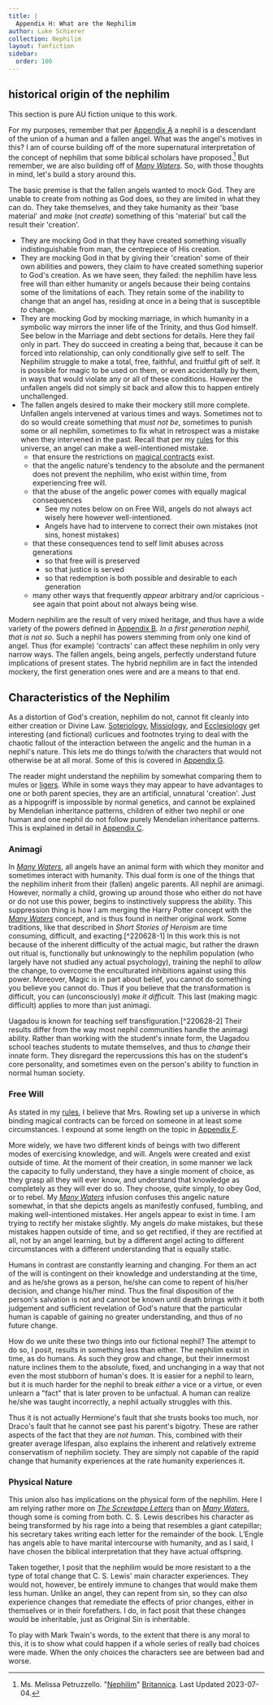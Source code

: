 ```yaml
---
title: |
  Appendix H: What are the Nephilim
author: Luke Schierer
collection: Nephilim
layout: fanfiction
sidebar:
  order: 100
---
```


## historical origin of the nephilim

This section is pure AU fiction unique to this work.

For my purposes, remember that per [Appendix A][AA] a nephil is a descendant of the union
of a human and a fallen angel.  What was the angel's motives in this?  I am of course
building off of the more supernatural interpretation of the concept of nephilim that
some biblical scholars have proposed.[^230714-1]  But remember, we are also building off
of _[Many Waters][MW]_.  So, with those thoughts in mind, let's build a story around
this.

The basic premise is that the fallen angels wanted to mock God.  They are unable to
create from nothing as God does, so they are limited in what they can do.  They
take themselves, and they take humanity as their 'base material' and *make* (not
*create*) something of this 'material' but call the result their 'creation'.

* They are mocking God in that they have created something visually indistinguishable
  from man, the centrepiece of His creation.
* They are mocking God in that by giving their 'creation' some of their own abilities
  and powers, they claim to have created something superior to God's creation.  As we
  have seen, they failed: the nephilim have less free will than either humanity or
  angels because their being contains some of the limitations of each. They retain
  some of the inability to change that an angel has, residing at once in a being that
  is susceptible *to* change.
* They are mocking God by mocking marriage, in which humanity in a symbolic way
  mirrors the inner life of the Trinity, and thus God himself.  See below in the
  Marriage and debt sections for details. Here they fail only in part.  They do
  succeed in creating a being that, because it can be forced into relationship,
  can only conditionally give self to self.  The Nephilim struggle to make a total,
  free, faithful, and fruitful gift of self.  It is possible for magic to be used on
  them, or even accidentally by them, in ways that would violate any or all of these
  conditions.  However the unfallen angels did not simply sit back and allow this to
  happen entirely unchallenged.
* The fallen angels desired to make their mockery still more complete.  Unfallen angels
  intervened at various times and ways.  Sometimes not to do so would create something
  that *must not be*, sometimes to punish some or all nephilim, sometimes to fix what
  in retrospect was a mistake when they intervened in the past. Recall that per my [rules][AA]
  for this universe, an angel can make a well-intentioned mistake.
    * that ensure the restrictions on [magical contracts][AF] exist.
    * that the angelic nature's tendency to the absolute and the permanent does not prevent
      the nephilim, who exist within time, from experiencing free will.
    * that the abuse of the angelic power comes with equally magical consequences
        * See my notes below on on Free Will, angels do not always act wisely here however well-intentioned.
        * Angels have had to intervene to correct their own mistakes (not sins, honest mistakes)
    * that these consequences tend to self limit abuses across generations
        * so that free will is preserved
        * so that justice is served
        * so that redemption is both possible and desirable to each generation
    * many other ways that frequently *appear* arbitrary and/or capricious - see again that point about not always being wise.

Modern nephilim are the result of very mixed heritage, and thus have a wide variety
of the powers defined in [Appendix B][AB].  *In a first generation nephil, that is not
so.*  Such a nephil has powers stemming from only one kind of angel.  Thus (for example)
'contracts' can affect these nephilim in only very narrow ways.  The fallen angels, being angels,
perfectly understand future implications of present states.  The hybrid nephilim are
in fact the intended mockery, the first generation ones were and are a means to that end.

[^230714-1]: Ms. Melissa Petruzzello. "[Nephilim]" [Britannica]. Last Updated 2023-07-04.

[Nephilim]: <https://www.britannica.com/topic/Nephilim>

[Britannica]: <https://www.britannica.com>

[MW]: <https://en.wikipedia.org/wiki/Many_Waters>

## Characteristics of the Nephilim

As a distortion of God's creation, nephilim do not, cannot fit cleanly into
either creation or Divine Law. [Soteriology][WP1], [Missiology][WP2], and
[Ecclesiology][WP3] get interesting (and fictional) curlicues and footnotes
trying to deal with the chaotic fallout of the interaction between the
angelic and the human in a nephil's nature.  This lets me do things to/with
the characters that would not otherwise be at all moral.  Some of this is
covered in [Appendix G][AG].

The reader might understand the nephilim by somewhat comparing them to mules or
[ligers].  While in some ways they may appear to have advantages to one or both
parent species, they are an artificial, unnatural 'creation'.   Just as a
hippogriff is impossible by normal genetics, and cannot be explained by Mendelian
inheritance patterns, children of either two nephil or one human and one nephil
do not follow purely Mendelian inheritance patterns.  This is explained in detail
in [Appendix C][AC].

### Animagi

In _[Many Waters][MW]_, all angels have an animal form with which they monitor and
sometimes interact with humanity.  This dual form is one of the things that the
nephilim inherit from their (fallen) angelic parents.  All nephil are animagi.
However, normally a child, growing up around those who either do not have or do
not use this power, begins to instinctively suppress the ability. This suppression
thing is how I am merging the Harry Potter concept with the _[Many Waters][MW]_
concept, and is thus found in neither original work.  Some traditions, like that
described in _Short Stories of Heroism_ are time consuming, difficult, and
exacting.[^220628-1]  In this work this is not because of the inherent difficulty
of the actual magic, but rather the drawn out ritual is, functionally but
unknowingly to the nephilim population (who largely have not studied any actual
psychology), training the nephil to *allow* the change, to overcome the
enculturated inhibitions against using this power.  Moreover, Magic is in part
about belief, you cannot do something you believe you cannot do.  Thus if you
believe that the transformation is difficult, you can (unconsciously) *make it
difficult.*   This last (making magic difficult) applies to more than just
animagi.

Uagadou is known for teaching self transfiguration.[^220628-2]  Their results
differ from the way most nephil communities handle the animagi ability.  Rather
than working with the student's innate form, the Uagadou school teaches
students to mutate themselves, and thus to *change* their innate form.  They
disregard the repercussions this has on the student's core personality, and
sometimes even on the person's ability to function in normal human society.

### Free Will

As stated in my [rules][AA], I believe that Mrs. Rowling set up a universe in
which binding magical contracts can be forced on someone in at least some
circumstances.  I expound at some length on the topic in [Appendix F][AF].

More widely, we have two different kinds of beings with two different modes of
exercising knowledge, and will.  Angels were created and exist outside of time.
At the moment of their creation, in some manner we lack the capacity to fully
understand, they have a single moment of choice, as they grasp all they will
ever know, and understand that knowledge as completely as they will ever do so.
They choose, quite simply, to obey God, or to rebel.  My _[Many Waters][MW]_
infusion confuses this angelic nature somewhat, in that she depicts angels as
manifestly confused, fumbling, and making well-intentioned mistakes.  Her angels
appear to exist in time.  I am trying to rectify her mistake slightly.  My angels
*do* make mistakes, but these mistakes happen outside of time, and so get rectified,
if they are rectified at all, not by an angel learning, but by a different angel
acting to different circumstances with a different understanding that is equally
static.

Humans in contrast are constantly learning and changing.  For them an act of the
will is contingent on their knowledge and understanding at the time, and as he/she
grows as a person, he/she can come to repent of his/her decision, and change
his/her mind.  Thus the final disposition of the person's salvation is not and
cannot be known until death brings with it both judgement and sufficient revelation
of God's nature that the particular human is capable of gaining no greater
understanding, and thus of no future change.

How do we unite these two things into our fictional nephil?  The attempt to do so,
I posit, results in something less than either.  The nephilim exist in time,
as do humans.  As such they grow and change, but their innermost nature inclines
them to the absolute, fixed, and unchanging in a way that not even the most
stubborn of human's does.  It is easier for a nephil to learn, but it is much
harder for the nephil to break *either* a vice or a virtue, or even unlearn a
"fact" that is later proven to be unfactual.  A human can realize he/she was
taught incorrectly, a nephil actually struggles with this.

Thus it is not actually Hermione's fault that she trusts books too much, nor
Draco's fault that he cannot see past his parent's bigotry.  These are rather
aspects of the fact that they are *not human*.  This, combined with their
greater average lifespan, also explains the inherent and relatively extreme
conservatism of nephilim society.  They are simply not capable of the rapid
change that humanity experiences at the rate humanity experiences it.

### Physical Nature

This union also has implications on the physical form of the nephilim.  Here
I am relying rather more on _[The Screwtape Letters][TSL]_ than on _[Many
Waters][MW]_, though some is coming from both.  C. S. Lewis describes his
character as being transformed by his rage into a being that resembles a giant
catepillar; his secretary takes writing each letter for the remainder of the
book.  L’Engle has angels able to have marital intercourse with humanity, and
as I said, I have chosen the biblical interpretation that they have actual
offspring.

Taken together, I posit that the nephilim would be more resistant to a the type
of total change that C. S. Lewis' main character experiences.  They would not,
however, be entirely immune to changes that would make them less human.  Unlike
an angel, they can repent from sin, so they can *also* experience changes that
remediate the effects of prior changes, either in themselves or in their
forefathers.  I do, in fact posit that these changes would be inheritable, just
as Original Sin is inheritable.



To play with Mark Twain's words, to the extent that there is any moral to this,
it is to show what could happen if a whole series of really bad choices were
made.  When the only choices the characters see are between bad and worse.

[ligers]: <https://en.wikipedia.org/wiki/ligers>

[MW]: <https://en.wikipedia.org/wiki/Many_Waters>

[TSL]: <https://archive.org/details/in.ernet.dli.2015.86985>

[WP1]: <https://en.wikipedia.org/wiki/Soteriology>

[WP2]: <https://en.wikipedia.org/wiki/Missiology>

[WP3]: <https://en.wikipedia.org/wiki/Ecclesiology>

[AA]: <../Appendix_A/>

[AB]: <../Appendix_B/>

[AC]: <../Appendix_C/>

[AD]: <../Appendix_D/>

[AE]: <../Appendix_E/>

[AF]: <../Appendix_F/>

[AG]: <../Appendix_G/>

[AH]: <../Appendix_H/>

[Appendix I]: <../Appendix_I/>
